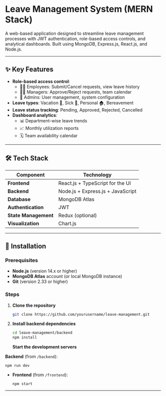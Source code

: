 # Leave Management System (MERN Stack)

A web-based application designed to streamline leave management processes with JWT authentication, role-based access controls, and analytical dashboards. Built using MongoDB, Express.js, React.js, and Node.js.

---

## ✨ Key Features

- **Role-based access control**:
  - 👩‍💻 Employees: Submit/Cancel requests, view leave history
  - 👨‍💼 Managers: Approve/Reject requests, team calendar
  - 👑 Admins: User management, system configuration
- **Leave types**: Vacation 🌴, Sick 🤒, Personal 🏠, Bereavement
- **Leave status tracking**: Pending, Approved, Rejected, Cancelled
- **Dashboard analytics**:
  - 📊 Department-wise leave trends
  - 📈 Monthly utilization reports
  - 🗓️ Team availability calendar

---

## 🛠 Tech Stack

| Component       | Technology                          |
|-----------------|-------------------------------------|
| **Frontend**    | React.js + TypeScript for the UI |
| **Backend**     | Node.js + Express.js + JavaScript       |
| **Database**    | MongoDB Atlas                      |
| **Authentication** | JWT                             |
| **State Management** | Redux (optional)              |
| **Visualization** | Chart.js                         |

---

## 🚀 Installation

### Prerequisites

- **Node.js** (version 14.x or higher)
- **MongoDB Atlas** account (or local MongoDB instance)
- **Git** (version 2.33 or higher)

### Steps

1. **Clone the repository**
    ```bash
    git clone https://github.com/yourusername/leave-management.git
    ```

2. **Install backend dependencies**
   ```bash
   cd leave-management/backend
   npm install
   ```
   **Start the development servers**

  **Backend** (from `/backend`):
  ```
  npm run dev
  ```

- **Frontend** (from `/frontend`):
  ```
  npm start
  ```


---


    



